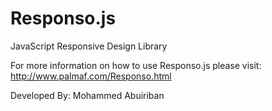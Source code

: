 # Responso.js
JavaScript Responsive Design Library

For more information on how to use Responso.js please visit:
http://www.palmaf.com/Responso.html

Developed By: Mohammed Abuiriban
